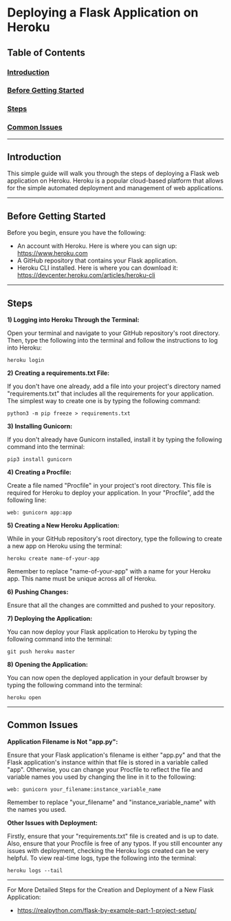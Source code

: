 # Deploying a Flask Application on Heroku

## Table of Contents
### [Introduction](#introduction-1)
### [Before Getting Started](#before-getting-started-2)
### [Steps](#steps-3)
### [Common Issues](#common-issues-3)

----

## Introduction

This simple guide will walk you through the steps of deploying a Flask web application on Heroku. Heroku is a popular cloud-based platform that allows for the simple automated deployment and management of web applications. 

----

## Before Getting Started

Before you begin, ensure you have the following:

- An account with Heroku. Here is where you can sign up: https://www.heroku.com
- A GitHub repository that contains your Flask application.
- Heroku CLI installed. Here is where you can download it: https://devcenter.heroku.com/articles/heroku-cli

----

## Steps

**1) Logging into Heroku Through the Terminal:**

Open your terminal and navigate to your GitHub repository's root directory. Then, type the following into the terminal and follow the instructions to log into Heroku:

    heroku login

**2) Creating a requirements.txt File:**

If you don't have one already, add a file into your project's directory named "requirements.txt" that includes all the requirements for your application. The simplest way to create one is by typing the following command:

    python3 -m pip freeze > requirements.txt

**3) Installing Gunicorn:**

If you don't already have Gunicorn installed, install it by typing the following command into the terminal:

    pip3 install gunicorn

**4) Creating a Procfile:**

Create a file named "Procfile" in your project's root directory. This file is required for Heroku to deploy your application. In your "Procfile", add the following line:

    web: gunicorn app:app

**5) Creating a New Heroku Application:**   

While in your GitHub repository's root directory, type the following to create a new app on Heroku using the terminal:

    heroku create name-of-your-app
    
Remember to replace "name-of-your-app" with a name for your Heroku app. This name must be unique across all of Heroku.

**6) Pushing Changes:**   

Ensure that all the changes are committed and pushed to your repository.

**7) Deploying the Application:**  

You can now deploy your Flask application to Heroku by typing the following command into the terminal:

    git push heroku master

**8) Opening the Application:**  

You can now open the deployed application in your default browser by typing the following command into the terminal:

    heroku open

----

## Common Issues

**Application Filename is Not "app.py":**

Ensure that your Flask application's filename is either "app.py" and that the Flask application's instance within that file is stored in a variable called "app". Otherwise, you can change your Procfile to reflect the file and variable names you used by changing the line in it to the following:

    web: gunicorn your_filename:instance_variable_name

Remember to replace "your_filename" and "instance_variable_name" with the names you used.

**Other Issues with Deployment:**

Firstly, ensure that your "requirements.txt" file is created and is up to date. Also, ensure that your Procfile is free of any typos.
If you still encounter any issues with deployment, checking the Heroku logs created can be very helpful. To view real-time logs, type the following into the terminal:

    heroku logs --tail

----

For More Detailed Steps for the Creation and Deployment of a New Flask Application: 
- https://realpython.com/flask-by-example-part-1-project-setup/


